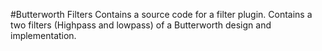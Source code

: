 #Butterworth Filters
Contains a source code for a filter plugin. Contains a two filters (Highpass and lowpass) of a Butterworth design and implementation.